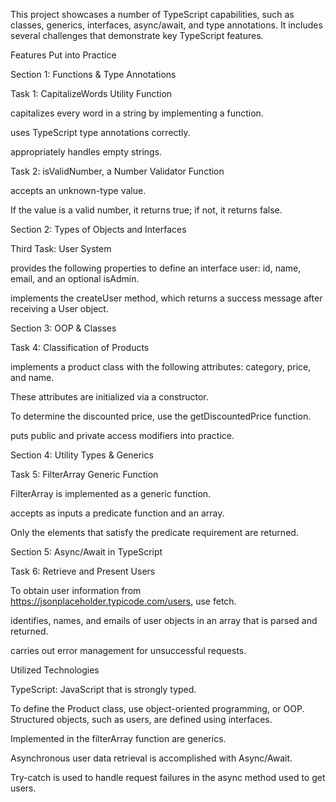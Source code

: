 This project showcases a number of TypeScript capabilities, such as classes, generics, interfaces, async/await, and type annotations. It includes several challenges that demonstrate key TypeScript features.

Features Put into Practice

Section 1: Functions & Type Annotations

Task 1: CapitalizeWords Utility Function

capitalizes every word in a string by implementing a function.

uses TypeScript type annotations correctly.

appropriately handles empty strings.

Task 2: isValidNumber, a Number Validator Function

accepts an unknown-type value.

If the value is a valid number, it returns true; if not, it returns false.

Section 2: Types of Objects and Interfaces

Third Task: User System

provides the following properties to define an interface user: id, name, email, and an optional isAdmin.

implements the createUser method, which returns a success message after receiving a User object.

Section 3: OOP & Classes

Task 4: Classification of Products

implements a product class with the following attributes: category, price, and name.

These attributes are initialized via a constructor.

To determine the discounted price, use the getDiscountedPrice function.

puts public and private access modifiers into practice.

Section 4: Utility Types & Generics

Task 5: FilterArray Generic Function

FilterArray<T> is implemented as a generic function.

accepts as inputs a predicate function and an array.

Only the elements that satisfy the predicate requirement are returned.

Section 5: Async/Await in TypeScript

Task 6: Retrieve and Present Users

To obtain user information from https://jsonplaceholder.typicode.com/users, use fetch.

identifies, names, and emails of user objects in an array that is parsed and returned.

carries out error management for unsuccessful requests.

Utilized Technologies

TypeScript: JavaScript that is strongly typed.

To define the Product class, use object-oriented programming, or OOP.
Structured objects, such as users, are defined using interfaces.

Implemented in the filterArray function are generics.

Asynchronous user data retrieval is accomplished with Async/Await.


Try-catch is used to handle request failures in the async method used to get users.
